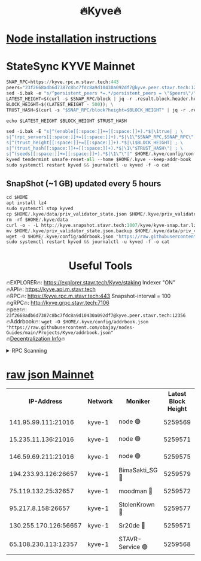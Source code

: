 <h1 align="center"> 🔥Kyve🔥</h1>

[Node installation instructions](https://github.com/obajay/nodes-Guides/tree/main/Projects/Kyve)
=
# StateSync KYVE Mainnet
```python
SNAP_RPC=https://kyve.rpc.m.stavr.tech:443
peers="23f2668adb6d7387c8bc7fdc8a9d10430a092df7@kyve.peer.stavr.tech:12356"
sed -i.bak -e "s/^persistent_peers *=.*/persistent_peers = \"$peers\"/" $HOME/.kyve/config/config.toml
LATEST_HEIGHT=$(curl -s $SNAP_RPC/block | jq -r .result.block.header.height); \
BLOCK_HEIGHT=$((LATEST_HEIGHT - 500)); \
TRUST_HASH=$(curl -s "$SNAP_RPC/block?height=$BLOCK_HEIGHT" | jq -r .result.block_id.hash)

echo $LATEST_HEIGHT $BLOCK_HEIGHT $TRUST_HASH

sed -i.bak -E "s|^(enable[[:space:]]+=[[:space:]]+).*$|\1true| ; \
s|^(rpc_servers[[:space:]]+=[[:space:]]+).*$|\1\"$SNAP_RPC,$SNAP_RPC\"| ; \
s|^(trust_height[[:space:]]+=[[:space:]]+).*$|\1$BLOCK_HEIGHT| ; \
s|^(trust_hash[[:space:]]+=[[:space:]]+).*$|\1\"$TRUST_HASH\"| ; \
s|^(seeds[[:space:]]+=[[:space:]]+).*$|\1\"\"|" $HOME/.kyve/config/config.toml
kyved tendermint unsafe-reset-all --home $HOME/.kyve --keep-addr-book
sudo systemctl restart kyved && journalctl -u kyved -f -o cat
```

## SnapShot (~1 GB) updated every 5 hours
```python
cd $HOME
apt install lz4
sudo systemctl stop kyved
cp $HOME/.kyve/data/priv_validator_state.json $HOME/.kyve/priv_validator_state.json.backup
rm -rf $HOME/.kyve/data
curl -o - -L http://kyve.snapshot.stavr.tech:1007/kyve/kyve-snap.tar.lz4 | lz4 -c -d - | tar -x -C $HOME/.kyve --strip-components 2
mv $HOME/.kyve/priv_validator_state.json.backup $HOME/.kyve/data/priv_validator_state.json
wget -O $HOME/.kyve/config/addrbook.json "https://raw.githubusercontent.com/obajay/nodes-Guides/main/Projects/Kyve/addrbook.json"
sudo systemctl restart kyved && journalctl -u kyved -f -o cat
```

<h1 align="center"> Useful Tools</h1>

🔥EXPLORER🔥:     https://explorer.stavr.tech/Kyve/staking        Indexer "ON" \
🔥API🔥: 			 		https://kyve.api.m.stavr.tech \
🔥RPC🔥:          https://kyve.rpc.m.stavr.tech:443	              Snapshot-interval = 100 \
🔥gRPC🔥:         http://kyve.grpc.stavr.tech:7106 \
🔥peer🔥:					`23f2668adb6d7387c8bc7fdc8a9d10430a092df7@kyve.peer.stavr.tech:12356` \
🔥Addrbook🔥:    ```wget -O $HOME/.kyve/config/addrbook.json "https://raw.githubusercontent.com/obajay/nodes-Guides/main/Projects/Kyve/addrbook.json"``` \
🔥[Decentralization Info](https://github.com/obajay/StateSync-snapshots/tree/main/Projects/Kyve/Decentralization)🔥

<details>
<summary>RPC Scanning</summary>

<h2 align="center"> We scan nodes in real time every 4 hours. And we provide the final result of RPC endpoints.
We cannot influence the operation of these nodes in any way. </h2>


```python
If Voting Power is higher than 0 --> then the Node is a validator of the network and may be subject to attack and be a potential threat to the chain.
```
```python
We marked such validators with a red symbol
```

</details>

[raw json Mainnet](https://rpc-check.kyvem.stavr.tech/kyvem/rpc-kyvem-result.json)
=



<table><tr><th>IP-Address</th><th>Network</th><th>Moniker</th><th>Latest Block Height</th><th>Earliest Block Height</th><th>Catching Up</th><th>Tx Index</th><th>Voting Power</th><th>Scan Time</th></tr><tr><td>141.95.99.111:21016</td><td>kyve-1</td><td>node 🟢</td><td>5259569</td><td>1</td><td>False</td><td>off</td><td>0</td><td>2024-03-07T18:14:16.673612256UTC</td></tr><tr><td>15.235.11.136:21016</td><td>kyve-1</td><td>node 🟢</td><td>5259571</td><td>1</td><td>False</td><td>off</td><td>0</td><td>2024-03-07T18:14:31.518673678UTC</td></tr><tr><td>146.59.69.211:21016</td><td>kyve-1</td><td>node 🟢</td><td>5259575</td><td>1</td><td>False</td><td>off</td><td>0</td><td>2024-03-07T18:14:51.100868406UTC</td></tr><tr><td>194.233.93.126:26657</td><td>kyve-1</td><td>BimaSakti_SG 🔴</td><td>5259579</td><td>2646001</td><td>False</td><td>off</td><td>651</td><td>2024-03-07T18:15:18.997006200UTC</td></tr><tr><td>75.119.132.25:32657</td><td>kyve-1</td><td>moodman 🔴</td><td>5259572</td><td>5159572</td><td>False</td><td>off</td><td>6865</td><td>2024-03-07T18:14:34.462305192UTC</td></tr><tr><td>95.217.8.158:26657</td><td>kyve-1</td><td>StolenKrown 🔴</td><td>5259577</td><td>5193501</td><td>False</td><td>on</td><td>2499</td><td>2024-03-07T18:15:07.822071220UTC</td></tr><tr><td>130.255.170.126:56657</td><td>kyve-1</td><td>Sr20de 🔴</td><td>5259571</td><td>5217201</td><td>False</td><td>off</td><td>5958</td><td>2024-03-07T18:14:31.954874743UTC</td></tr><tr><td>65.108.230.113:12357</td><td>kyve-1</td><td>STAVR-Service 🟢</td><td>5259568</td><td>5257201</td><td>False</td><td>on</td><td>0</td><td>2024-03-07T18:14:10.353721806UTC</td></tr></table>
